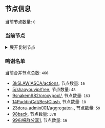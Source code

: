 
## 节点信息
当前节点数量: `0`
### 当前节点
<details>
  <summary>展开复制节点</summary>

    

</details>

### 鸣谢名单
当前合并节点总数: `466`
- [3kSLAWIASCA/actions](https://github.com/kSLAWIASCA/actions), 节点数量: `16`
- [5/shaoyouvip/free](https://github.com/shaoyouvip/free), 节点数量: `48`
- [9snakem982/proxypool/](https://github.com/snakem982/proxypool/), 节点数量: `163`
- [14PuddinCat/BestClash](https://github.com/PuddinCat/BestClash), 节点数量: `18`
- [23dora-admin001/aggregator-](https://github.com/dora-admin001/aggregator-), 节点数量: `59`
- [98back](https://github.com/firefoxmmx2/v2rayshare_subcription), 节点数量: `378`
- [99电报群分享1](https://github.com/cdddbc/getAirport), 节点数量: `16`


